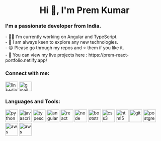 <h1 align="center">Hi 👋, I'm Prem Kumar</h1>

<h3 >I'm a passionate developer from India.</h3>
- 👨‍💻 I'm currently working on Angular and TypeScript.<br>
- 🔎 I am always keen to explore any new technologies. <br>
- 😊 Please go through my repos and ⭐ them if you like it. <br>
- 🔗 You can view my live projects here : https://prem-react-portfolio.netlify.app/

<h3 align="left">Connect with me:</h3>
<p align="left">
    <a href="https://linkedin.com/in/premforreal" target="blank">
        <img align="center" src="https://www.svgrepo.com/show/138936/linkedin.svg" alt="linkedin" height="30" width="40" />
    </a>
    <a href="mailto:premalakuntah@gmail.com">
        <img align="center" src="https://www.svgrepo.com/show/223047/gmail.svg" alt="gmail" height="30" width="40">
    </a>
</p>

<h3 align="left">Languages and Tools:</h3>

<p align="left">   
<img src="https://www.svgrepo.com/show/452091/python.svg" alt="python" width="40" height="40" />
<img src="https://www.svgrepo.com/show/349419/javascript.svg" alt="javascript" width="40" height="40"/> 
<img src="https://www.svgrepo.com/show/349540/typescript.svg" alt="typescript" width="40" height="40" />
<img src="https://www.svgrepo.com/show/452156/angular.svg" alt="angular" width="40" height="40" />
<img src="https://www.svgrepo.com/show/452092/react.svg" alt="react" width="40" height="40"/> 
<img src="https://www.svgrepo.com/show/373929/node.svg" alt="node" width="40" height="40" />
<img src="https://www.svgrepo.com/show/353498/bootstrap.svg" alt="bootstrap" width="40" height="40" />
<img src="https://www.svgrepo.com/show/303481/css-3-logo.svg" alt="css3" width="40" height="40"/> 
<img src="https://www.svgrepo.com/show/353884/html-5.svg" alt="html5" width="40" height="40"/> 
<img src="https://www.svgrepo.com/show/452210/git.svg" alt="git" width="40" height="40"/>
<img src="https://www.svgrepo.com/show/439268/postgresql.svg" alt="postgresql" width="40" height="40"/>
<img src="https://www.logo.wine/a/logo/Amazon_Web_Services/Amazon_Web_Services-Logo.wine.svg" alt="aws" width="40" height="40"/>
<img src="https://www.svgrepo.com/show/353464/azure.svg" alt="aws" width="40" height="40"/>
</p>

